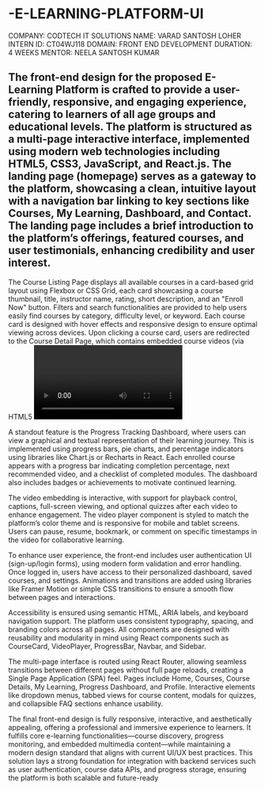 # -E-LEARNING-PLATFORM-UI
COMPANY: CODTECH IT SOLUTIONS
NAME: VARAD SANTOSH LOHER
INTERN ID: CT04WJ118
DOMAIN: FRONT END DEVELOPMENT
DURATION: 4 WEEKS
MENTOR: NEELA SANTOSH KUMAR

## The front-end design for the proposed E-Learning Platform is crafted to provide a user-friendly, responsive, and engaging experience, catering to learners of all age groups and educational levels. The platform is structured as a multi-page interactive interface, implemented using modern web technologies including HTML5, CSS3, JavaScript, and React.js. The landing page (homepage) serves as a gateway to the platform, showcasing a clean, intuitive layout with a navigation bar linking to key sections like Courses, My Learning, Dashboard, and Contact. The landing page includes a brief introduction to the platform’s offerings, featured courses, and user testimonials, enhancing credibility and user interest.

The Course Listing Page displays all available courses in a card-based grid layout using Flexbox or CSS Grid, each card showcasing a course thumbnail, title, instructor name, rating, short description, and an "Enroll Now" button. Filters and search functionalities are provided to help users easily find courses by category, difficulty level, or keyword. Each course card is designed with hover effects and responsive design to ensure optimal viewing across devices. Upon clicking a course card, users are redirected to the Course Detail Page, which contains embedded course videos (via HTML5 <video> tags or third-party services like YouTube or Vimeo), detailed curriculum, learning outcomes, instructor profile, and student reviews.

A standout feature is the Progress Tracking Dashboard, where users can view a graphical and textual representation of their learning journey. This is implemented using progress bars, pie charts, and percentage indicators using libraries like Chart.js or Recharts in React. Each enrolled course appears with a progress bar indicating completion percentage, next recommended video, and a checklist of completed modules. The dashboard also includes badges or achievements to motivate continued learning.

The video embedding is interactive, with support for playback control, captions, full-screen viewing, and optional quizzes after each video to enhance engagement. The video player component is styled to match the platform’s color theme and is responsive for mobile and tablet screens. Users can pause, resume, bookmark, or comment on specific timestamps in the video for collaborative learning.

To enhance user experience, the front-end includes user authentication UI (sign-up/login forms), using modern form validation and error handling. Once logged in, users have access to their personalized dashboard, saved courses, and settings. Animations and transitions are added using libraries like Framer Motion or simple CSS transitions to ensure a smooth flow between pages and interactions.

Accessibility is ensured using semantic HTML, ARIA labels, and keyboard navigation support. The platform uses consistent typography, spacing, and branding colors across all pages. All components are designed with reusability and modularity in mind using React components such as CourseCard, VideoPlayer, ProgressBar, Navbar, and Sidebar.

The multi-page interface is routed using React Router, allowing seamless transitions between different pages without full page reloads, creating a Single Page Application (SPA) feel. Pages include Home, Courses, Course Details, My Learning, Progress Dashboard, and Profile. Interactive elements like dropdown menus, tabbed views for course content, modals for quizzes, and collapsible FAQ sections enhance usability.

The final front-end design is fully responsive, interactive, and aesthetically appealing, offering a professional and immersive experience to learners. It fulfills core e-learning functionalities—course discovery, progress monitoring, and embedded multimedia content—while maintaining a modern design standard that aligns with current UI/UX best practices. This solution lays a strong foundation for integration with backend services such as user authentication, course data APIs, and progress storage, ensuring the platform is both scalable and future-ready
#
